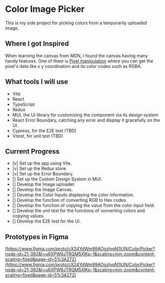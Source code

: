 # Color Image Picker

This is my side project for picking colors from a temporarily uploaded image.

## Where I got Inspired

When learning the canvas from MDN, I found the canvas having many handy features.
One of them is [Pixel manipulation](https://developer.mozilla.org/en-US/docs/Web/API/Canvas_API/Tutorial/Pixel_manipulation_with_canvas) where you can get the pixel's data like x y coordination and its color codes such as RGBA.

## What tools I will use

- Vite
- React
- TypeScript
- Redux
- MUI, the UI library for customizing the component via its design system
- React Error Boundary, catching any error and display it gracefully on the UI.
- Cypress, for the E2E test (TBD)
- Vitest, for unit test (TBD)

## Current Progress

- [v] Set up the app using Vite.
- [v] Set up the Redux store.
- [v] Set up the Error Boundary.
- [] Set up the Custom Design System in MUI.
- [] Develop the Image uploader.
- [] Develop the Image Canvas.
- [] Develop the Color Inputs displaying the color information.
- [] Develop the function of converting RGB to Hex codes.
- [] Develop the function of copying the value from the color input field.
- [] Develop the unit test for the functions of vonverting colors and copying values.
- [] Develop the E2E test for the UI.

## Prototypes in Figma

[https://www.figma.com/proto/cX24YdWm99AOozlygN1IUN/ColorPicker?node-id=21-392&t=u6XPW9JTRQM5XlKp-1&scaling=min-zoom&content-scaling=fixed&page-id=5%3A272](https://www.figma.com/proto/cX24YdWm99AOozlygN1IUN/ColorPicker?node-id=21-392&t=u6XPW9JTRQM5XlKp-1&scaling=min-zoom&content-scaling=fixed&page-id=5%3A272)